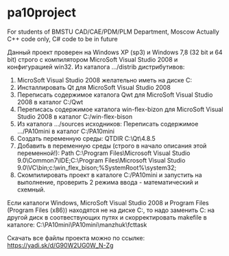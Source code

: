 # pa10project
For students of BMSTU CAD/CAE/PDM/PLM Department, Moscow
Actually C++ code only, C# code to be in future

Данный проект проверен на Windows XP (sp3) и Windows 7,8 (32 bit и 64 bit) строго с компилятором MicroSoft Visual Studio 2008  и конфигурацией win32.
Из каталога .../distrib дистрибутивов:
1. MicroSoft Visual Studio 2008 желательно иметь на диске С:
2. Инсталлировать Qt для MicroSoft Visual Studio 2008
3. Переписать содержимое каталога Qwt для MicroSoft Visual Studio 2008 в каталог C:/Qwt
4. Переписась  содержимое каталога win-flex-bizon для MicroSoft Visual Studio 2008 в каталог C:/win-flex-bison
5. Из каталога .../sources исходников:
   Переписать содержимое .../PA10mini в каталог С:/PA10mini
6. Создать переменную среды:
QTDIR
C:\Qt\4.8.5
7. Добавить в переменную среды (строго в начало описания этой переменной!):
Path
C:\Program Files\Microsoft Visual Studio 9.0\Common7\IDE;C:\Program Files\Microsoft Visual Studio 9.0\VC\bin;c:\win_flex_bison;%SystemRoot%\system32;
8. Скомпилировать проект  в каталоге С:/PA10mini и запустить на выполнение, проверить 2 режима ввода - математический и схемный.

Если каталоги Windows, MicroSoft Visual Studio 2008 и Program Files (Program Files (x86)) находятся не на диске C:, то надо заменить С: на другой диск в соотвествующих путях и скорректировать makefile в каталоге: C:\PA10mini\PA10mini\manzhuk\fcttask

Скачать все файлы проекта можно по ссылке:
https://yadi.sk/d/G90W2UG0W_N-Zg
